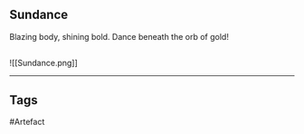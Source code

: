 ## Sundance
Blazing body, shining bold.
Dance beneath the orb of gold!
## 
![[Sundance.png]]

---
## Tags
#Artefact